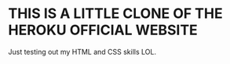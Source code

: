 # THIS IS A LITTLE CLONE OF THE HEROKU OFFICIAL WEBSITE
Just testing out my HTML and CSS skills LOL.
